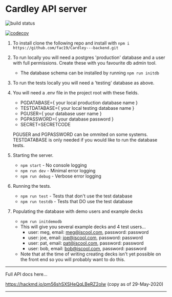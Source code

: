 # Cardley API server

![build status](https://travis-ci.com/Ivo-Evans/Cardley---backend.svg?branch=master)

[![codecov](https://codecov.io/gh/fac19/Cardley---backend/branch/master/graph/badge.svg)](https://codecov.io/gh/fac19/Cardley---backend)

1. To install clone the following repo and install with `npm i`
   `https://github.com/fac19/Cardley---backend.git`

2. To run locally you will need a postgres 'production' database and a user with full permissions. Create these with you favourite db admin tool.

    - The database schema can be installed by running `npm run initdb`

3. To run the tests locally you will need a 'testing' database as above.

4. You will need a .env file in the project root with these fields.

    - PGDATABASE={ your local production database name }
    - TESTDATABASE={ your local testing database name }
    - PGUSER={ your database user name }
    - PGPASSWORD={ your database password }
    - SECRET=SECRETCODE

    PGUSER and PGPASSWORD can be ommited on some systems. TESTDATABASE is only needed if you would like to run the database tests.

5. Starting the server.

    - `npm start` - No console logging
    - `npm run dev` - Minimal error logging
    - `npm run debug` - Verbose error logging

6. Running the tests.

    - `npm run test` - Tests that don't use the test database
    - `npm run testdb` - Tests that DO use the test database

7. Populating the database with demo users and example decks
    - `npm run initdemodb`
    - This will give you several example decks and 4 test users...
        - user: meg, email: meg@iscool.com, password: password
        - user: joe, email: joe@iscool.com, password: password
        - user: pat, email: pat@iscool.com, password: password
        - user: bob, email: bob@iscool.com, password: password
    - Note that at the time of writing creating decks isn't yet possible on the front end so you will probably want to do this.

---

Full API docs here...

https://hackmd.io/pm56shSXSHeQqLBeRZ2olw
(copy as of 29-May-2020)

---
